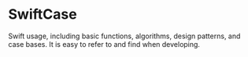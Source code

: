 # SwiftCase

Swift usage, including basic functions, algorithms, design patterns, and case bases. 
It is easy to refer to and find when developing.
